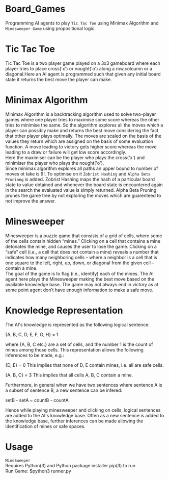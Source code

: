# Board_Games
Programming AI agents to play `Tic Tac Toe` using Minimax Algorithm and  `Minesweeper Game` using propositional logic.
# Tic Tac Toe
Tic Tac Toe is a two player game played on a 3x3 gameboard where each player tries to place cross('x') or nought('o') along a row,coloumn or a diagonal.Here an AI agent is programmed such that given any initial board state it returns the best move the player can make.
# Minimax Algorithm
Minimax Algorithm is a backtracking algorithm used to solve two-player games where one player tries to maximise some score whereas the other tries to minimise the same. So the algorithm explores all the moves which a player can possibly make and returns the best move considering the fact that other player plays optimally. The moves are scaled on the basis of the values they return which are assigned on the basis of some evaluation function. A move leading to victory gets higher score whereas the move leading to a draw or failure will get low score accordingly.
\
Here the maximiser can be the player who plays the cross('x') and minimiser the player who plays the nought('o'). 
\
Since minimax algorithm explores all paths an upper bound to number of moves ot take is 9!. To optimise on it `Zobrist Hashing` and `Alpha Beta Pruninng` is added. Zobrist Hashing maps the hash of a particular board state to value obtained and whenever the board state is encountered again in the search the evaluated value is simply returned. Alpha Beta Pruning prunes the game tree by not exploring the moves which are guarenteed to not improve the answer.
# Minesweeper
Minesweeper is a puzzle game that consists of a grid of cells, where some of the cells contain hidden “mines.” Clicking on a cell that contains a mine detonates the mine, and causes the user to lose the game. Clicking on a “safe” cell (i.e., a cell that does not contain a mine) reveals a number that indicates how many neighboring cells – where a neighbor is a cell that is one square to the left, right, up, down, or diagonal from the given cell – contain a mine.
\
The goal of the game is to flag (i.e., identify) each of the mines. The AI agent here plays the Minesweeper making the best move based on the available knowledge base. The game may not always end in victory as at some point agent don’t have enough information to make a safe move.
# Knowledge Representation
The AI's knowledge is represented as the following logical sentence:

{A, B, C, D, E, F, G, H} = 1

where {A, B, C etc.} are a set of cells, and the number 1 is the count of mines among those cells. This representation allows the following inferences to be made, e.g.:

{D, E} = 0 This implies that none of D, E contain mines, i.e. all are safe cells.

{A, B, C} = 3 This implies that all cells A, B, C contain a mine.

Furthermore, in general when we have two sentences where sentence A is a subset of sentence B, a new sentence can be infered:

setB - setA = countB - countA

Hence while playing minesweeper and clicking on cells, logical sentences are added to the AI's knowledge base. Often as a new sentence is added to the knowledge base, further inferences can be made allowing the identification of mines or safe spaces.
# Usage 
`MineSweeper`
\
Requires Python(3) and Python package installer pip(3) to run 
\
Run Game: $python3 runner.py




